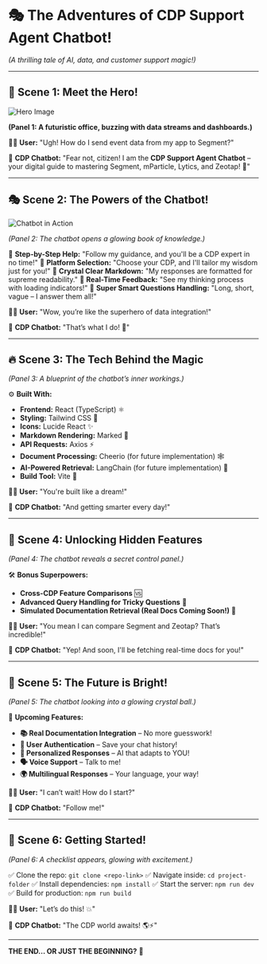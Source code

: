 # 🎭 The Adventures of CDP Support Agent Chatbot!

*(A thrilling tale of AI, data, and customer support magic!)*

---

## 📖 Scene 1: Meet the Hero!

![Hero Image](https://github.com/aditya-devm02/chatbot_cdp/blob/main/assets/Screenshot%202025-02-28%20at%2011.37.08%E2%80%AFPM.png)

**(Panel 1: A futuristic office, buzzing with data streams and dashboards.)**

👨‍💻 **User:** "Ugh! How do I send event data from my app to Segment?"

🤖 **CDP Chatbot:** "Fear not, citizen! I am the **CDP Support Agent Chatbot** – your digital guide to mastering Segment, mParticle, Lytics, and Zeotap! 🚀"

---

## 🎭 Scene 2: The Powers of the Chatbot!

![Chatbot in Action](https://github.com/aditya-devm02/chatbot_cdp/blob/main/assets/Screenshot%202025-02-28%20at%2011.37.43%E2%80%AFPM.png)

*(Panel 2: The chatbot opens a glowing book of knowledge.)*

🔹 **Step-by-Step Help:** "Follow my guidance, and you'll be a CDP expert in no time!"
🔹 **Platform Selection:** "Choose your CDP, and I'll tailor my wisdom just for you!"
🔹 **Crystal Clear Markdown:** "My responses are formatted for supreme readability."
🔹 **Real-Time Feedback:** "See my thinking process with loading indicators!"
🔹 **Super Smart Questions Handling:** "Long, short, vague – I answer them all!"

👨‍💻 **User:** "Wow, you’re like the superhero of data integration!"

🤖 **CDP Chatbot:** "That’s what I do! 💪"

---

## 🔥 Scene 3: The Tech Behind the Magic



*(Panel 3: A blueprint of the chatbot’s inner workings.)*

⚙️ **Built With:**
- **Frontend:** React (TypeScript) ⚛️
- **Styling:** Tailwind CSS 🎨
- **Icons:** Lucide React ✨
- **Markdown Rendering:** Marked 📝
- **API Requests:** Axios ⚡
- **Document Processing:** Cheerio (for future implementation) 🕸️
- **AI-Powered Retrieval:** LangChain (for future implementation) 🤖
- **Build Tool:** Vite 🚀

👨‍💻 **User:** "You're built like a dream!"

🤖 **CDP Chatbot:** "And getting smarter every day!"

---

## 🚀 Scene 4: Unlocking Hidden Features



*(Panel 4: The chatbot reveals a secret control panel.)*

🛠️ **Bonus Superpowers:**
- **Cross-CDP Feature Comparisons** 🆚
- **Advanced Query Handling for Tricky Questions** 🔎
- **Simulated Documentation Retrieval (Real Docs Coming Soon!)** 📜

👨‍💻 **User:** "You mean I can compare Segment and Zeotap? That’s incredible!"

🤖 **CDP Chatbot:** "Yep! And soon, I'll be fetching real-time docs for you!"

---

## 🔮 Scene 5: The Future is Bright!



*(Panel 5: The chatbot looking into a glowing crystal ball.)*

🌟 **Upcoming Features:**
- **📚 Real Documentation Integration** – No more guesswork!
- **🔐 User Authentication** – Save your chat history!
- **🎯 Personalized Responses** – AI that adapts to YOU!
- **🗣️ Voice Support** – Talk to me!
- **🌍 Multilingual Responses** – Your language, your way!

👨‍💻 **User:** "I can’t wait! How do I start?"

🤖 **CDP Chatbot:** "Follow me!"

---

## 🎯 Scene 6: Getting Started!



*(Panel 6: A checklist appears, glowing with excitement.)*

✅ Clone the repo: `git clone <repo-link>`
✅ Navigate inside: `cd project-folder`
✅ Install dependencies: `npm install`
✅ Start the server: `npm run dev`
✅ Build for production: `npm run build`

👨‍💻 **User:** "Let’s do this! 💥"

🤖 **CDP Chatbot:** "The CDP world awaits! 🌎⚡"

---

**THE END... OR JUST THE BEGINNING?** 🚀


